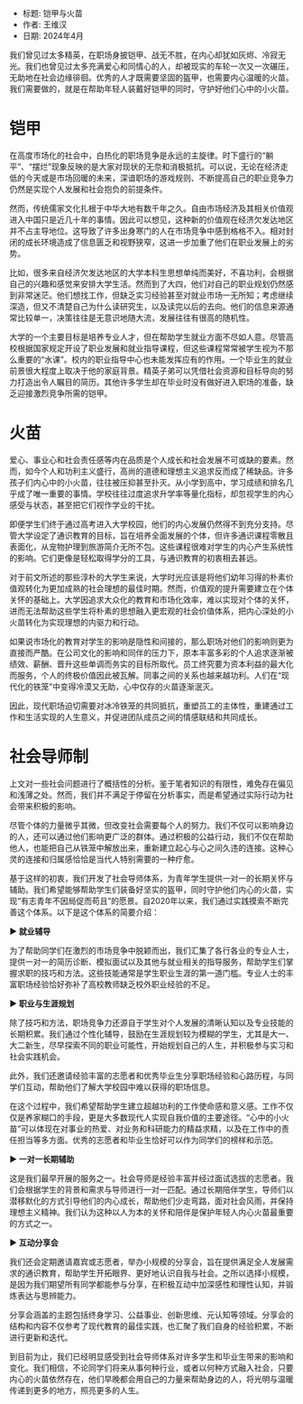 * 标题: 铠甲与火苗
* 作者: 王维汉
* 日期: 2024年4月

我们曾见过太多精英，在职场身披铠甲、战无不胜，在内心却犹如灰烬、冷寂无光。我们也曾见过太多充满爱心和同情心的人，却被现实的车轮一次又一次碾压，无助地在社会边缘徘徊。优秀的人才既需要坚固的盔甲，也需要内心温暖的火苗。我们需要做的，就是在帮助年轻人装戴好铠甲的同时，守护好他们心中的小火苗。

# 铠甲

在高度市场化的社会中，白热化的职场竞争是永远的主旋律。时下盛行的“躺平”、“摆烂”现象反映的是大家对现状的无奈和消极抵抗。可以说，无论在经济走低的今天或是市场回暖的未来，深谙职场的游戏规则、不断提高自己的职业竞争力仍然是实现个人发展和社会抱负的前提条件。

然而，传统儒家文化扎根于中华大地有数千年之久。自由市场经济及其相关价值观进入中国只是近几十年的事情。因此可以想见，这种新的价值观在经济欠发达地区并不占主导地位。这导致了许多出身寒门的人在市场竞争中感到格格不入。相对封闭的成长环境造成了信息匮乏和视野狭窄，这进一步加重了他们在职业发展上的劣势。

比如，很多来自经济欠发达地区的大学本科生思想单纯而美好，不喜功利，会根据自己的兴趣和感觉来安排大学生活。然而到了大四，他们对自己的职业规划仍然感到非常迷茫。他们想找工作，但缺乏实习经验甚至对就业市场一无所知；考虑继续深造，但又不清楚自己为什么读研究生，以及读完以后的去向。他们的信息来源通常比较单一，决策往往是无意识地随大流，发展往往有很高的随机性。

大学的一个主要目标是培养专业人才，但在帮助学生就业方面不尽如人意。尽管高校根据国家规定开设了职业发展和就业指导课程，但这些课程常常被学生视为不那么重要的“水课”。校内的职业指导中心也未能发挥应有的作用。一个毕业生的就业前景很大程度上取决于他的家庭背景。精英子弟可以凭借社会资源和目标导向的努力打造出令人瞩目的简历。其他许多学生却在毕业时没有做好进入职场的准备，缺乏迎接激烈竞争所需的铠甲。

# 火苗

爱心、事业心和社会责任感等内在品质是个人成长和社会发展不可或缺的要素。然而，如今个人和功利主义盛行，高尚的道德和理想主义追求反而成了稀缺品。许多孩子们内心中的小火苗，往往被压抑甚至扑灭。从小学到高中，学习成绩和排名几乎成了唯一重要的事情。学校往往过度追求升学率等量化指标，却忽视学生的内心感受与状态，甚至把它们视作学业的干扰。

即便学生们终于通过高考进入大学校园，他们的内心发展仍然得不到充分支持。尽管大学设定了通识教育的目标，旨在培养全面发展的个体，但许多通识课程零散且表面化，从宠物护理到旅游简介无所不包。这些课程很难对学生的内心产生系统性的影响。它们更像是轻松取得学分的工具，与通识教育的初衷相去甚远。

对于前文所述的那些淳朴的大学生来说，大学时光应该是将他们幼年习得的朴素价值观转化为更加成熟的社会理想的最佳时期。然而，价值观的提升需要建立在个体关怀的基础上。大学因追求大众化的教育和市场化效率，难以实现对个体的关怀，进而无法帮助这些学生将朴素的思想融入更宏观的社会价值体系，把内心深处的小火苗转化为实现理想的内驱力和行动。

如果说市场化的教育对学生的影响是隐性和间接的，那么职场对他们的影响则更为直接而严酷。在公司文化的影响和同伴的压力下，原本丰富多彩的个人追求逐渐被绩效、薪酬、晋升这些单调而务实的目标所取代。员工终究要为资本利益的最大化而服务，个人的终极价值因此被瓦解。同事之间的关系也越来越功利。人们在“现代化的铁笼”中变得冷漠又无助，心中仅存的火苗逐渐泯灭。

因此，现代职场迫切需要对冰冷铁笼的共同抵抗，重塑员工的主体性，重建通过工作和生活实现的人生意义，并促进团队成员之间的情感联结和共同成长。

# 社会导师制

上文对一些社会问题进行了概括性的分析。鉴于笔者知识的有限性，难免存在偏见和浅薄之处。然而，我们并不满足于停留在分析事实，而是希望通过实际行动为社会带来积极的影响。

尽管个体的力量微乎其微，但改变社会需要每个人的努力。我们不仅可以影响身边的人，还可以通过他们影响更广泛的群体。通过积极的公益行动，我们不仅在帮助他人，也能把自己从铁笼中解放出来，重新建立起心与心之间久违的连接。这种心灵的连接和归属感恰恰是当代人特别需要的一种疗愈。

基于这样的初衷，我们开发了社会导师体系，为青年学生提供一对一的长期关怀与辅助。我们希望能够帮助学生们装备好坚实的盔甲，同时守护他们内心的火苗，实现“有志青年不因局促而苟且”的愿景。自2020年以来，我们通过实践摸索不断完善这个体系。以下是这个体系的简要介绍：

**▶ 就业辅导**

为了帮助同学们在激烈的市场竞争中脱颖而出，我们汇集了各行各业的专业人士，提供一对一的简历诊断、模拟面试以及其他与就业相关的指导服务，帮助学生们掌握求职的技巧和方法。这些技能通常是学生职业生涯的第一道门槛。专业人士的丰富职场经验恰好弥补了高校教师缺乏校外职业经验的不足。

**▶ 职业与生涯规划**

除了技巧和方法，职场竞争力还源自于学生对个人发展的清晰认知以及专业技能的长期积累。我们通过个性化辅导，鼓励在生涯规划较为模糊的学生，尤其是大一、大二新生，尽早探索不同的职业可能性，开始规划自己的人生，并积极参与实习和社会实践机会。

此外，我们还邀请经验丰富的志愿者和优秀毕业生分享职场经验和心路历程，与同学们互动，帮助他们了解大学校园中难以获得的职场信息。

在这个过程中，我们希望帮助学生建立超越功利的工作使命感和意义感。工作不仅仅是养家糊口的手段，更是大多数现代人实现自我价值的主要途径。“心中的小火苗”可以体现在对事业的热爱、对业务和科研能力的精益求精，以及在工作中的责任担当等多方面。优秀的志愿者和毕业生恰好可以作为同学们的榜样和示范。

**▶ 一对一长期辅助**

这是我们最早开展的服务之一。社会导师是经验丰富并经过面试选拔的志愿者。我们会根据学生的背景和需求与导师进行一对一匹配。通过长期陪伴学生，导师们以潜移默化的方式引导他们的内心成长，帮助他们少走弯路，面对社会风雨，并保持理想主义精神。我们认为这种以人为本的关怀和陪伴是保护年轻人内心火苗最重要的方式之一。

**▶ 互动分享会**

我们还会定期邀请嘉宾或志愿者，举办小规模的分享会，旨在提供满足全人发展需求的通识教育，帮助学生开拓眼界、更好地认识自我与社会。之所以选择小规模，是因为我们期望所有同学都能参与分享，在积极互动中加深感性和理性认知，并锻炼表达与思辨能力。

分享会涵盖的主题包括终身学习、公益事业、创新思维、元认知等领域。分享会的结构和内容不仅参考了现代教育的最佳实践，也汇聚了我们自身的经验积累，不断进行更新和迭代。

到目前为止，我们已经明显感受到社会导师体系对许多学生和毕业生带来的影响和变化。我们相信，不论同学们将来从事何种行业，或者以何种方式融入社会，只要内心的火苗依然存在，他们早晚都会用自己的力量来帮助身边的人，将光明与温暖传递到更多的地方，照亮更多的人生。
